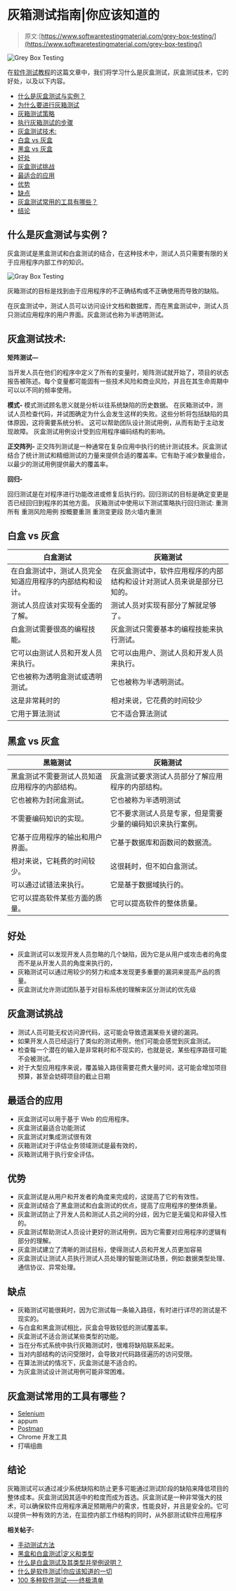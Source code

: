 # 灰箱测试指南|你应该知道的

> 原文:[https://www.softwaretestingmaterial.com/grey-box-testing/](https://www.softwaretestingmaterial.com/grey-box-testing/)

![Grey Box Testing](img/af1a142cb80ab95174486d1edb2186ff.png)

在[软件测试教程](https://www.softwaretestingmaterial.com/manual-testing-tutorial/)的这篇文章中，我们将学习什么是灰盒测试，灰盒测试技术，它的好处，以及以下内容。



*   [什么是灰盒测试与实例？](#h-what-is-grey-box-testing-with-example)
*   [为什么要进行灰箱测试](#h-why-grey-box-testing)
*   [灰箱测试策略](#h-grey-box-testing-strategy)
*   [执行灰箱测试的步骤](#h-steps-to-perform-grey-box-testing)
*   [灰盒测试技术:](#h-grey-box-testing-techniques)
*   [白盒 vs 灰盒](#h-whitebox-vs-grey-box)
*   [黑盒 vs 灰盒](#h-blackbox-vs-grey-box)
*   [好处](#h-benefits)
*   [灰盒测试挑战](#h-gray-box-testing-challenges)
*   [最适合的应用](#h-best-suited-applications)
*   [优势](#h-advantages)
*   [缺点](#h-disadvantages)
*   [灰盒测试常用的工具有哪些？](#h-what-are-the-commonly-used-tools-for-grey-box-testing)
*   [结论](#h-conclusion)



## **什么是灰盒测试与实例？**

灰盒测试是黑盒测试和白盒测试的结合，在这种技术中，测试人员只需要有限的关于应用程序内部工作的知识。

![Gray Box Testing](img/af1a142cb80ab95174486d1edb2186ff.png)

灰箱测试的目标是找到由于应用程序的不正确结构或不正确使用而导致的缺陷。

在灰盒测试中，测试人员可以访问设计文档和数据库，而在黑盒测试中，测试人员只测试应用程序的用户界面。灰盒测试也称为半透明测试。

## **灰盒测试技术:**

**矩阵测试—**

当开发人员在他们的程序中定义了所有的变量时，矩阵测试就开始了，项目的状态报告被陈述。每个变量都可能固有一些技术风险和商业风险，并且在其生命周期中可以以不同的频率使用。

**模式-** 模式测试顾名思义就是分析以往系统缺陷的历史数据。
在灰箱测试中，测试人员检查代码，并试图确定为什么会发生这样的失败。这些分析将包括缺陷的具体原因，这将需要系统分析。
这可以帮助团队设计测试用例，从而有助于主动发现故障。
灰盒测试用例设计受到应用程序编码结构的影响。

**正交阵列-** 正交阵列测试是一种通常在复杂应用中执行的统计测试技术。灰盒测试结合了统计测试和精细测试的力量来提供合适的覆盖率。它有助于减少数量组合，以最少的测试用例提供最大的覆盖率。

**回归-**

回归测试是在对程序进行功能改进或修复后执行的。回归测试的目标是确定变更是否已经回归到程序的其他方面。
灰箱测试中使用以下测试策略执行回归测试:
重测所有
重测风险用例
按概要重测
重测变更段
防火墙内重测

## **白盒 vs 灰盒**

| 白盒测试 | 灰箱测试 |
| --- | --- |
| 在白盒测试中，测试人员完全知道应用程序的内部结构和设计。 | 在灰盒测试中，软件应用程序的内部结构和设计对测试人员来说是部分已知的。 |
| 测试人员应该对实现有全面的了解。 | 测试人员对实现有部分了解就足够了。 |
| 白盒测试需要很高的编程技能。 | 灰盒测试只需要基本的编程技能来执行测试。 |
| 它可以由测试人员和开发人员来执行。 | 它可以由用户、测试人员和开发人员来执行。 |
| 它也被称为透明盒测试或透明测试。 | 它也被称为半透明测试。 |
| 这是非常耗时的 | 相对来说，它花费的时间较少 |
| 它用于算法测试 | 它不适合算法测试 |

## **黑盒 vs 灰盒**

| 黑箱测试 | 灰箱测试 |
| --- | --- |
| 黑盒测试不需要测试人员知道应用程序的内部结构。 | 灰盒测试要求测试人员部分了解应用程序的内部结构。 |
| 它也被称为封闭盒测试。 | 它也被称为半透明测试 |
| 不需要编码知识的实现。 | 它不要求测试人员是专家，但是需要少量的编码知识来执行案例。 |
| 它基于应用程序的输出和用户界面。 | 它基于数据库和函数间的数据流。 |
| 相对来说，它耗费的时间较少。 | 这很耗时，但不如白盒测试。 |
| 可以通过试错法来执行。 | 它是基于数据域执行的。 |
| 它可以提高软件某些方面的质量。 | 它可以提高软件的整体质量。 |

## **好处**

*   灰盒测试可以发现开发人员忽略的几个缺陷，因为它是从用户或攻击者的角度而不是从开发人员的角度来执行的，
*   灰箱测试可以通过用较少的努力和成本发现更多重要的漏洞来提高产品的质量。
*   灰盒测试允许测试团队基于对目标系统的理解来区分测试的优先级

## **灰盒测试挑战**

*   测试人员可能无权访问源代码，这可能会导致遗漏某些关键的漏洞。
*   如果开发人员已经运行了类似的测试用例，他们可能会感觉到灰盒测试。
*   检查每一个潜在的输入是非常耗时和不现实的，也就是说，某些程序路径可能不会被测试。
*   对于大型应用程序来说，覆盖输入路径需要花费大量时间，这可能会增加项目预算，甚至会妨碍项目的截止日期

## **最适合的应用**

*   灰盒测试可以用于基于 Web 的应用程序。
*   灰盒测试最适合功能测试
*   灰盒测试对集成测试很有效
*   灰箱测试对于评估业务领域测试是最有效的，
*   灰箱测试用于执行安全评估。

## **优势**

*   灰盒测试是从用户和开发者的角度来完成的，这提高了它的有效性。
*   灰盒测试结合了黑盒测试和白盒测试的优点，提高了应用程序的整体质量。
*   灰盒测试防止了开发人员和测试人员之间的分歧，因为它是无偏见和非侵入性的。
*   灰盒测试帮助测试人员设计更好的测试用例，因为它需要对应用程序的逻辑有部分的理解。
*   灰盒测试建立了清晰的测试目标，使得测试人员和开发人员更加容易
*   灰盒测试让测试人员执行测试人员处理的智能测试场景，例如:数据类型处理、通信协议、异常处理。

## **缺点**

*   灰箱测试可能很耗时，因为它测试每一条输入路径，有时进行详尽的测试是不现实的。
*   与白盒和黑盒测试相比，灰盒会导致较低的测试覆盖率。
*   灰盒测试不适合测试某些类型的功能。
*   当在分布式系统中执行灰箱测试时，很难将缺陷联系起来。
*   当对内部结构的访问受限时，会导致对代码路径遍历的访问受限。
*   在算法测试的情况下，灰盒测试是不适合的。
*   为灰盒测试设计测试用例可能非常困难。

## **灰盒测试常用的工具有哪些？**

*   [Selenium](https://www.softwaretestingmaterial.com/selenium-tutorial/)
*   appum
*   [Postman](https://www.softwaretestingmaterial.com/postman-tutorial/)
*   Chrome 开发工具
*   打嗝组曲

## **结论**

灰箱测试可以通过减少系统缺陷和防止更多可能通过测试阶段的缺陷来降低项目的整体成本。灰盒测试因其适中的粒度而成为首选。灰盒测试是一种非常强大的技术，可以确保软件应用程序满足预期用户的需求，性能良好，并且是安全的。它可以提供一种有效的方法，在监控内部工作结构的同时，从外部测试软件应用程序

**相关帖子:**

*   [手动测试方法](https://www.softwaretestingmaterial.com/manual-testing-methods/)
*   [黑盒和白盒测试|定义和类型](https://www.softwaretestingmaterial.com/black-box-and-white-box-testing/)
*   [什么是白盒测试及其类型并举例说明？](https://www.softwaretestingmaterial.com/white-box-testing/)
*   [什么是软件测试|你应该知道的一切](https://www.softwaretestingmaterial.com/software-testing/)
*   [100 多种软件测试——终极清单](https://www.softwaretestingmaterial.com/types-of-software-testing/)